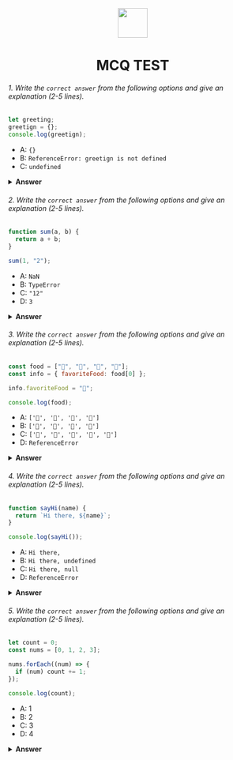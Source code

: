 <div align="center">
  <img height="60" src="https://edurev.gumlet.io/AllImages/original/ApplicationImages/CourseImages/944e5d47-8c55-4a89-91e5-22ab5f2798fc_CI.png">
  <h1>MCQ TEST</h1>
</div>

###### 1. Write the `correct answer` from the following options and give an explanation (2-5 lines).

```javascript
let greeting;
greetign = {};
console.log(greetign);
```

- A: `{}`
- B: `ReferenceError: greetign is not defined`
- C: `undefined`

<details><summary><b>Answer</b></summary>
<p>

#### Answer: A

<i>The output is an empty object `{}` because the variable `greeting` is assigned to an empty object using `greeting = {}`. When I log `greeting` to the console, it displays the contents of the variable, which is an empty object in this case.</i>

</p>
</details>

###### 2. Write the `correct answer` from the following options and give an explanation (2-5 lines).

```javascript
function sum(a, b) {
  return a + b;
}

sum(1, "2");
```

- A: `NaN`
- B: `TypeError`
- C: `"12"`
- D: `3`

<details><summary><b>Answer</b></summary>
<p>

#### Answer: C

<i>The output is `12` because the `sum` function implicitly converts the number `1` to a string when it is concatenated with the string `2`. In JavaScript, when the `+` operator encounters a string and a number, it converts the number to a string and performs string concatenation. Therefore, the numeric addition operation is treated as string concatenation, resulting in the combined string `12`.</i>

</p>
</details>

###### 3. Write the `correct answer` from the following options and give an explanation (2-5 lines).

```javascript
const food = ["🍕", "🍫", "🥑", "🍔"];
const info = { favoriteFood: food[0] };

info.favoriteFood = "🍝";

console.log(food);
```

- A: `['🍕', '🍫', '🥑', '🍔']`
- B: `['🍝', '🍫', '🥑', '🍔']`
- C: `['🍝', '🍕', '🍫', '🥑', '🍔']`
- D: `ReferenceError`

<details><summary><b>Answer</b></summary>
<p>

#### Answer: A

<i>The `info.favoriteFood` property is initially assigned the value of the first element in the food array, which is "🍕". However, when the subsequent assignment info.favoriteFood = "🍝" is made, it only modifies the property within the info object and does not affect the original food array. Therefore, when `console.log(food)` is executed, the output will be ["🍕", "🍫", "🥑", "🍔"].</i>

</p>
</details>

###### 4. Write the `correct answer` from the following options and give an explanation (2-5 lines).

```javascript
function sayHi(name) {
  return `Hi there, ${name}`;
}

console.log(sayHi());
```

- A: `Hi there,`
- B: `Hi there, undefined`
- C: `Hi there, null`
- D: `ReferenceError`

<details><summary><b>Answer</b></summary>
<p>

#### Answer: B

<i>The `sayHi` function is designed to take a `name` parameter, but when called without an argument, it defaults to `undefined`. Consequently, the returned string includes "Hi there, undefined" as the output when `console.log(sayHi())` is executed.</i>

</p>
</details>

###### 5. Write the `correct answer` from the following options and give an explanation (2-5 lines).

```javascript
let count = 0;
const nums = [0, 1, 2, 3];

nums.forEach((num) => {
  if (num) count += 1;
});

console.log(count);
```

- A: 1
- B: 2
- C: 3
- D: 4

<details><summary><b>Answer</b></summary>
<p>

#### Answer: C

<i>The code initializes a `count` variable to `0` and iterates through the `nums` array using `forEach`. The condition `if (num)` checks for truthiness, incrementing `count` for each non-zero element. As there are three non-zero elements (`1`, `2`, and `3`), the final output is `3` when `console.log(count)` is executed.</i>

</p>
</details>

